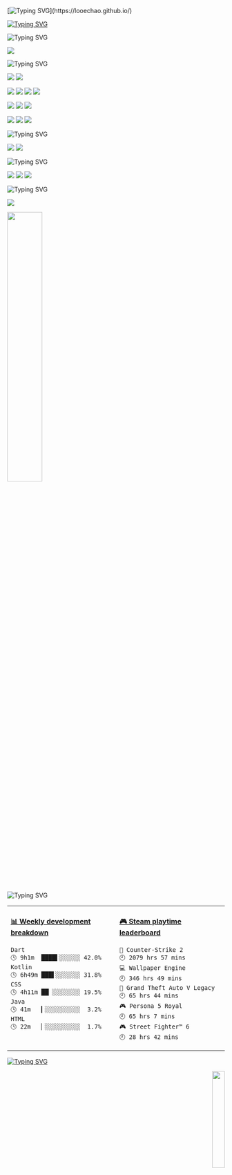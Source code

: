 [![Typing SVG](https://readme-typing-svg.demolab.com?font=Rubik+Spray+Paint&size=40&duration=1500&pause=1000&color=0761F7&vCenter=true&random=false&width=550&height=50&lines=HI%2C+I'm+looechao.;Follow+me+on+github.)](https://looechao.github.io/)

[![Typing SVG](https://readme-typing-svg.demolab.com?font=Fira+Code&size=10&duration=1&pause=1000&color=0761F7&vCenter=true&random=false&width=1000&height=10&lines=----------------------------------------------------------------------------------------------------------------------------------------------------------------------------------)]()



![Typing SVG](https://readme-typing-svg.demolab.com?font=Kanit&weight=600&duration=0.1&pause=1000&color=0761F7&vCenter=true&random=false&width=1000&height=20&lines=About+me)

 [![](https://img.shields.io/badge/A%20life%E2%80%93long%20student-grey?style=flat-square)]()

![Typing SVG](https://readme-typing-svg.demolab.com?font=Kanit&weight=500&duration=0.1&pause=1000&color=0761F7&vCenter=true&random=false&width=1000&height=20&lines=Platform+and+Devices)

[![](https://img.shields.io/badge/macOS%20Sequoia-grey?style=flat-square&logo=Apple&logoColor=white)](https://www.apple.com/tw/macos/macos-sequoia/) [![](https://img.shields.io/badge/Windows-11-4e9eee?style=flat-square&logo=windows&logoColor=blue)](https://en.wikipedia.org/wiki/Windows_11) 

[![](https://img.shields.io/badge/IDE-Vim-grean?style=flat-square&logo=vim&logoColor=blue)](https://www.vim.org/) [![](https://img.shields.io/badge/IDE-Visual%20Studio%20Code-blue?style=flat-square&logo=vscode&logoColor=blue)](https://code.visualstudio.com/docs/introvideos/basics)  [![](https://img.shields.io/badge/IDE-Android%20Studio-blue?style=flat-square&logo=android-studio&logoColor=ffffff)](https://developer.android.com/studio) [![](https://img.shields.io/badge/-Claude-orange?style=flat-square&logo=CLAUDE&logoColor=ffffff)](https://developer.android.com/studio) 

[![](https://img.shields.io/badge/Thinkpad-X230-2E77BC?style=flat-square&logo=thinkpad&logoColor=red)](https://psref.lenovo.com/syspool/Sys/PDF/withdrawnbook/ThinkPad_X230.pdf) [![](https://img.shields.io/badge/Mac-mini-grey?style=flat-square&logo=apple&logoColor=white)](https://www.apple.com/mac-mini/) [![](https://img.shields.io/badge/Oneplus-8-red?style=flat-square&logo=oneplus&logoColor=red)](https://www.oneplus.com/cn/8) 

[![](https://img.shields.io/badge/Steam-grey?style=flat-square&logo=steam&logoColor=white)](https://steamcommunity.com/id/looechao) [![](https://img.shields.io/badge/Xbox-360-green?style=flat-square&logo=Xbox&logoColor=Green)](https://en.wikipedia.org/wiki/Xbox_360) [![](https://img.shields.io/badge/Wii-U-2E77BC?style=flat-square&logo=wiiu&logoColor=white)](https://www.nintendo.co.uk/Wii-U/Wii-U-344102.html) 

![Typing SVG](https://readme-typing-svg.demolab.com?font=Kanit&weight=500&duration=0.1&pause=1000&color=0761F7&vCenter=true&random=false&width=1000&height=20&lines=Languages)

 [![](https://img.shields.io/badge/Chinese-Native-pink?style=flat-square)](https://en.wikipedia.org/wiki/Chinese_language)
 [![](https://img.shields.io/badge/English-Work&Daily-pink?style=flat-square)](https://en.wikipedia.org/wiki/English_language)

![Typing SVG](https://readme-typing-svg.demolab.com?font=Kanit&weight=500&duration=0.1&pause=1000&color=0761F7&vCenter=true&random=false&width=1000&height=20&lines=Recently+focus+on%3A)

 [![](https://img.shields.io/badge/Kotlin-2E77BC?style=flat-square&logo=kotlin&logoColor=white)](https://kotlinlang.org/) [![](https://img.shields.io/badge/Zen-green?style=flat-square)](https://en.wikipedia.org/wiki/Zen) [![](https://img.shields.io/badge/Minimalism-grey?style=flat-square)](https://en.wikipedia.org/wiki/Minimalism)

![Typing SVG](https://readme-typing-svg.demolab.com?font=Kanit&weight=500&duration=0.1&pause=1000&color=0761F7&vCenter=true&random=false&width=1000&height=20&lines=Education)

 [![](https://img.shields.io/badge/Computational%20Science%20and%20Engineering-CSUFT-green?style=flat-squre)](https://jsj.csuft.edu.cn/)
</br>

<p align="left">
    <img src="https://github-readme-stats.vercel.app/api?username=looechao&theme=radical" style="width:40%; display:block; margin-left:0; margin-right:auto;" />
</p>

![Typing SVG](https://readme-typing-svg.demolab.com?font=Kanit&weight=500&duration=0.1&pause=1000&color=0761F7&vCenter=true&random=false&width=1000&height=20&lines=My+Development)

<table>
<tr>
<td valign="top" width="30%">


<!-- waka-box start -->
#### <a href="https://gist.github.com/c86de2cde920111b22af9c943fd91a21" target="_blank">📊 Weekly development breakdown</a>
```text
Dart                        🕓 9h1m  ████▌░░░░░░ 42.0%
Kotlin                      🕓 6h49m ███▌░░░░░░░ 31.8%
CSS                         🕓 4h11m ██▏░░░░░░░░ 19.5%
Java                        🕓 41m   ▎░░░░░░░░░░  3.2%
HTML                        🕓 22m   ▏░░░░░░░░░░  1.7%
```
<!-- Powered by https://github.com/YouEclipse/waka-box-go . -->
<!-- waka-box end -->
</td>
<td valign="top" width="30%">


<!-- steam-box start -->
#### <a href="https://gist.github.com/ad59ff5a561899435bbc24f423a40667" target="_blank">🎮 Steam playtime leaderboard</a>
```text
🔫 Counter-Strike 2                 🕘 2079 hrs 57 mins
💻 Wallpaper Engine                 🕘 346 hrs 49 mins
🚓 Grand Theft Auto V Legacy        🕘 65 hrs 44 mins
🎮 Persona 5 Royal                  🕘 65 hrs 7 mins
🎮 Street Fighter™ 6                🕘 28 hrs 42 mins
```
<!-- Powered by https://github.com/YouEclipse/steam-box . -->
<!-- steam-box end -->
</td>
</tr>
</table>

[![Typing SVG](https://readme-typing-svg.demolab.com?font=Fira+Code&size=10&duration=1&pause=1000&color=0761F7&vCenter=true&random=false&width=1000&height=10&lines=---------------------------------------------------------------------------------------------------------------------------------------------------------------------)]()

<p align="right">
  <a href="https://count.getloli.com/"><img src="https://count.getloli.com/get/@looechao?theme=asoul" style="width:24%;"></a>
</p>
